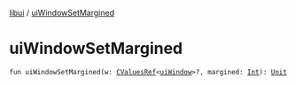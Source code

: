 [libui](index.md) / [uiWindowSetMargined](./ui-window-set-margined.md)

# uiWindowSetMargined

`fun uiWindowSetMargined(w: `[`CValuesRef`](../kotlinx.cinterop/-c-values-ref/index.md)`<`[`uiWindow`](ui-window.md)`>?, margined: `[`Int`](https://kotlinlang.org/api/latest/jvm/stdlib/kotlin/-int/index.html)`): `[`Unit`](https://kotlinlang.org/api/latest/jvm/stdlib/kotlin/-unit/index.html)